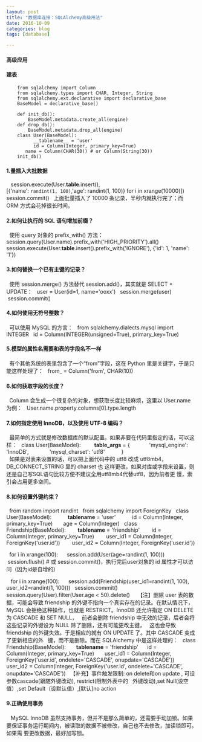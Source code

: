```yaml
---
layout: post
title: "数据库连接：SQLAlchemy高级用法"
date: 2016-10-09
categories: blog
tags: [database]

---
```



#### 高级应用
#### 建表
```
    from sqlalchemy import Column
    from sqlalchemy.types import CHAR, Integer, String  
    from sqlalchemy.ext.declarative import declarative_base   
    BaseModel = declarative_base()
    
    def init_db():
        BaseModel.metadata.create_all(engine)	
    def drop_db():
        BaseModel.metadata.drop_all(engine)
    class User(BaseModel):
          __tablename__ = 'user'
          id = Column(Integer, primary_key=True)
	   name = Column(CHAR(30)) # or Column(String(30))
    init_db()
```
#### 1.量插入大批数据
     session.execute(User.__table__.insert(),   
    [{'name': `randint(1, 100)`,'age': randint(1, 100)} for i in xrange(10000)])
    session.commit()
    上面批量插入了 10000 条记录，半秒内就执行完了；而 ORM 方式会花掉很长时间。
    
#### 2.如何让执行的 SQL 语句增加前缀？
    使用 query 对象的 prefix_with() 方法：
    session.query(User.name).prefix_with('HIGH_PRIORITY').all()
    session.execute(User.__table__.insert().prefix_with('IGNORE'), {'id': 1, 'name': '1'})

#### 3.如何替换一个已有主键的记录？
    使用 session.merge() 方法替代 session.add()，其实就是 SELECT + UPDATE：
    user = User(id=1, name='ooxx')
    session.merge(user)
    session.commit()
    
#### 4.如何使用无符号整数？
    可以使用 MySQL 的方言：
    from sqlalchemy.dialects.mysql import INTEGER
    id = Column(INTEGER(unsigned=True), primary_key=True)
    
#### 5.模型的属性名需要和表的字段名不一样
    有个其他系统的表里包含了一个“from”字段，这在 Python 里是关键字，于是只能这样处理了：
    from_ = Column('from', CHAR(10))
    
#### 6.如何获取字段的长度？
    Column 会生成一个很复杂的对象，想获取长度比较麻烦，这里以 User.name 为例：
    User.name.property.columns[0].type.length

#### 7.如何指定使用 InnoDB，以及使用 UTF-8 编码？
    最简单的方式就是修改数据库的默认配置。如果非要在代码里指定的话，可以这样：
    class User(BaseModel):
          __table_args__ = {
               'mysql_engine': 'InnoDB',
               'mysql_charset': 'utf8'
           }	   
    如果是对表来设置的话，可以把上面代码中的 utf8 改成 utf8mb4，DB_CONNECT_STRING 里的 charset 也
    这样更改。如果对库或字段来设置，则还是自己写SQL语句比较方便不建议全用utf8mb4代替utf8，因为前者更
    慢，索引会占用更多空间。
     
#### 8.如何设置外键约束？
    from random import randint
    from sqlalchemy import ForeignKey
    class User(BaseModel):
          __tablename__ = 'user'
          id = Column(Integer, primary_key=True)
          age = Column(Integer)
    class Friendship(BaseModel):
          __tablename__ = 'friendship'
          id = Column(Integer, primary_key=True)
          user_id1 = Column(Integer, ForeignKey('user.id'))
          user_id2 = Column(Integer, ForeignKey('user.id'))
	  
    for i in xrange(100):
       session.add(User(age=randint(1, 100)))
    session.flush() # 或 session.commit()，执行完后user对象的 id 属性才可以访问（因为id是自增的）
    
    for i in xrange(100):
       session.add(Friendship(user_id1=randint(1, 100), user_id2=randint(1, 100)))
    session.commit()
    session.query(User).filter(User.age < 50).delete()   
    【注】删除 user 表的数据，可能会导致 friendship 的外键不指向一个真实存在的记录。在默认情况下，
    MySQL 会拒绝这种操作，也就是 RESTRICT。InnoDB 还允许指定 ON DELETE 为 CASCADE 和 SET NULL，
    前者会删除 friendship 中无效的记录，后者会将这些记录的外键设为 NULL 除了删除，还有可能更改主键，
    这也会导致 friendship 的外键失效。于是相应的就有 ON UPDATE 了。其中 CASCADE 变成了更新相应的外
    键，而不是删除。而在 SQLAlchemy 中是这样处理的：
    class Friendship(BaseModel):
        __tablename__ = 'friendship'
        id = Column(Integer, primary_key=True)
        user_id1 = Column(Integer, ForeignKey('user.id', ondelete='CASCADE', onupdate='CASCADE'))
        user_id2 = Column(Integer, ForeignKey('user.id', ondelete='CASCADE', onupdate='CASCADE'))
    【补充】事件触发限制: on delete和on update , 可设参数cascade(跟随外键改动), restrict(限制外表中的
    外键改动),set Null(设空值）,set Default（设默认值）,[默认]no action
      
#### 9.正确使用事务
    MySQL InnoDB 虽然支持事务，但并不是那么简单的，还需要手动加锁。如果要保证事务运行期间内，被读取的数据不被修改，自己也不去修改，加读锁即可。如果需  	要更改数据，最好加写锁。
 
